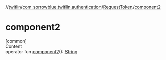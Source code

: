 //[twitlin](../../index.md)/[com.sorrowblue.twitlin.authentication](../index.md)/[RequestToken](index.md)/[component2](component2.md)



# component2  
[common]  
Content  
operator fun [component2](component2.md)(): [String](https://kotlinlang.org/api/latest/jvm/stdlib/kotlin/-string/index.html)  




